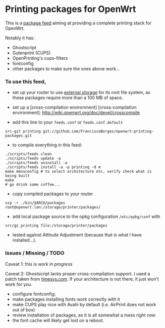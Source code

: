 # Printing packages for OpenWrt

This is a [package feed] aiming at providing a complete printing stack
for OpenWrt.

Notably it has:
- Ghostscript
- Gutenprint (CUPS)
- OpenPrinting's cups-filters
- fontconfig
- other packages to make sure the ones above work...

[package feed]: http://wiki.openwrt.org/doc/devel/feeds

[timesys.com]: http://repository.timesys.com/buildsources/g/ghostscript/

### To use this feed,

- set up your router to use [external storage] for its root file
  system, as these packages require more than a 100 MB of space.

[external storage]: http://wiki.openwrt.org/doc/howto/extroot

- set up a [cross-compilation environment]
[cross-compilation environment]: http://wiki.openwrt.org/doc/devel/crosscompile

- add this line to your `feeds.conf` or `feeds.conf.default`

```
src-git printing git://github.com/FranciscoBorges/openwrt-printing-packages.git
```

- to compile everything in this feed:

```
./scripts/feeds clean
./scripts/feeds update -a
./scripts/feeds uninstall -a
./scripts/feeds install -a -p printing -d m
make menuconfig # to select architecture etc, verify check what is being built
make
# go drink some coffee...
```

- copy compiled packages to your router

```
scp -r ./bin/$ARCH/packages root@openwrt.lan:/storage/printer/packages/
```

- add local package source to the opkg configuration `/etc/opkg/conf` with

```
src/gz printing file:/storage/printer/packages
```

- tested against Attitude Adjustment (because that is what I have installed...).

### Issues / Missing / TODO

Caveat 1: this is *work in progress*

Caveat 2: Ghostscript lacks proper cross-compilation support. I used a
patch taken from [timesys.com]. If your architecture is not there, it
just won't work for you.

- configure fontconfig;
- make packages installing fonts work correctly with it
- make CUPS play nice with Avahi by default (i.e. AirPrint does not work out of box)
- review installation of packages, as it is all somewhat a mess right now
- the font cache will likely get lost on a reboot.
